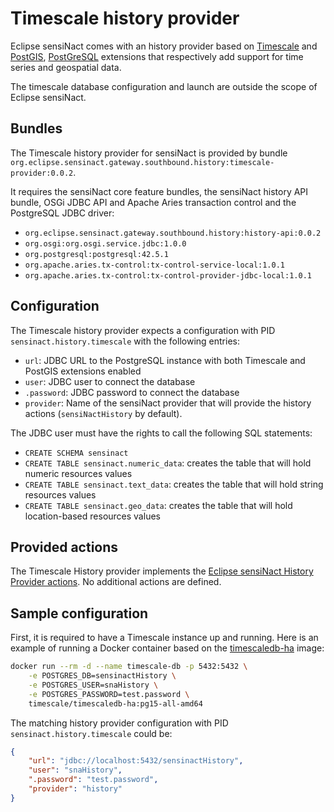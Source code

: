 # Timescale history provider

Eclipse sensiNact comes with an history provider based on [Timescale](https://www.timescale.com/) and [PostGIS](https://postgis.net/), [PostGreSQL](https://www.postgresql.org/) extensions that respectively add support for time series and geospatial data.

The timescale database configuration and launch are outside the scope of Eclipse sensiNact.

## Bundles

The Timescale history provider for sensiNact is provided by bundle `org.eclipse.sensinact.gateway.southbound.history:timescale-provider:0.0.2`.

It requires the sensiNact core feature bundles, the sensiNact history API bundle, OSGi JDBC API and Apache Aries transaction control and the PostgreSQL JDBC driver:
* `org.eclipse.sensinact.gateway.southbound.history:history-api:0.0.2`
* `org.osgi:org.osgi.service.jdbc:1.0.0`
* `org.postgresql:postgresql:42.5.1`
* `org.apache.aries.tx-control:tx-control-service-local:1.0.1`
* `org.apache.aries.tx-control:tx-control-provider-jdbc-local:1.0.1`

## Configuration

The Timescale history provider expects a configuration with PID `sensinact.history.timescale` with the following entries:

* `url`: JDBC URL to the PostgreSQL instance with both Timescale and PostGIS extensions enabled
* `user`: JDBC user to connect the database
* `.password`: JDBC password to connect the database
* `provider`: Name of the sensiNact provider that will provide the history actions (`sensiNactHistory` by default).

The JDBC user must have the rights to call the following SQL statements:
* `CREATE SCHEMA sensinact`
* `CREATE TABLE sensinact.numeric_data`: creates the table that will hold numeric resources values
* `CREATE TABLE sensinact.text_data`: creates the table that will hold string resources values
* `CREATE TABLE sensinact.geo_data`: creates the table that will hold location-based resources values

## Provided actions

The Timescale History provider implements the [Eclipse sensiNact History Provider actions](./history.md#provider-actions).
No additional actions are defined.

## Sample configuration

First, it is required to have a Timescale instance up and running.
Here is an example of running a Docker container based on the [timescaledb-ha](https://hub.docker.com/r/timescale/timescaledb-ha/) image:

```bash
docker run --rm -d --name timescale-db -p 5432:5432 \
    -e POSTGRES_DB=sensinactHistory \
    -e POSTGRES_USER=snaHistory \
    -e POSTGRES_PASSWORD=test.password \
    timescale/timescaledb-ha:pg15-all-amd64
```

The matching history provider configuration with PID `sensinact.history.timescale` could be:
```json
{
    "url": "jdbc://localhost:5432/sensinactHistory",
    "user": "snaHistory",
    ".password": "test.password",
    "provider": "history"
}
```
